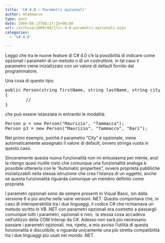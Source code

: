 ```yaml
---
title: 'C# 4.0 – Parametri opzionali'
author: mtammacco
type: post
date: 2009-08-17T08:27:25+00:00
url: /archive/2009/08/17/c-4-0-parametri-opzionali.aspx
categories:
  - 'C# 4.0'

---
```

Leggo che tra le nuove feature di C# 4.0 c&#8217;è la possibilità di indicare come opzionali i parametri di un metodo o di un costruttore, in tal caso il parametro viene inizializzato con un valore di default fornito dal programmatore.

Una cosa di questo tipo:

<pre class="brush: csharp; title: ; notranslate" title="">public Person(string firstName, string lastName, string city = "")
{    
        //
}
</pre>

che può essere istanziata in entrambi le modalità:

<pre class="brush: csharp; title: ; notranslate" title="">Person p = new Person("Maurizio", "Tammacco");
Person p1 = new Person("Maurizio", "Tammacco", "Bari");
</pre>

Nel primo esempio, poichè il parametro &#8220;City&#8221; è opzionale, viene automaticamente assegnato il valore di default, ovvero stringa vuota in questo caso.

Sinceramente questa nuova funzionalità non mi entusiasma per niente, anzi la ritengo quasi inutile visto che comunque una funzionalità analoga è possibile ottenerla con le &#8220;Automatic properties&#8221;, ovvero proprietà pubbliche inizializzabili nella stessa istruzione che crea l&#8217;istanza di un oggetto, anche se questa funzionalità riguarda comunque un membro definito come proprietà.

I parametri opzionali sono da sempre presenti in Visual Basic, sin dalla versione 6 e poi anche nelle varie versioni .NET. Questo comportava che, in caso di interoperabilità tra i due linguaggi, il codice C# che richiamava un metodo scritto in VB .NET con parametri opzionali era costretto a passargli comunque tutti i parametri, opzionali e non;  la stessa cosa accadeva nell&#8217;utilizzo della COM Interop da C#. Adesso non sarà più necessario passare i parametri opzionali, ma, ripeto, a mio avviso l&#8217;utilità di questa funzionalità è discutibile, e riguarda unicamente una più stretta compatibilità tra i due linguaggi più usati nel mondo .NET.